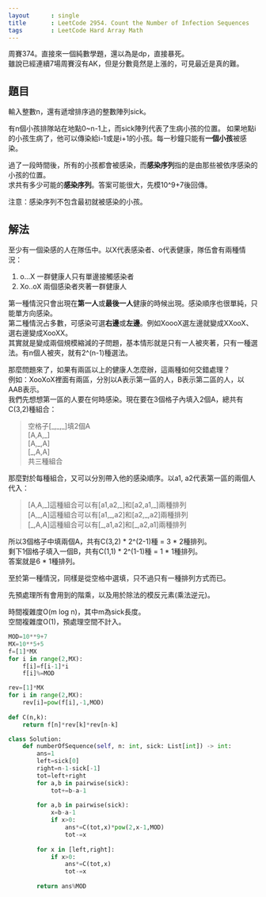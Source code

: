 ```yaml
---
layout      : single
title       : LeetCode 2954. Count the Number of Infection Sequences
tags        : LeetCode Hard Array Math
---
```

周賽374。直接來一個純數學題，還以為是dp，直接暴死。  
雖說已經連續7場周賽沒有AK，但是分數竟然是上漲的，可見最近是真的難。  

## 題目

輸入整數n，還有遞增排序過的整數陣列sick。  

有n個小孩排隊站在地點0\~n-1上，而sick陣列代表了生病小孩的位置。
如果地點i的小孩生病了，他可以傳染給i-1或是i+1的小孩。每一秒鐘只能有**一個小孩**被感染。  

過了一段時間後，所有的小孩都會被感染，而**感染序列**指的是由那些被依序感染的小孩的位置。  
求共有多少可能的**感染序列**。答案可能很大，先模10^9+7後回傳。  

注意：感染序列不包含最初就被感染的小孩。  

## 解法

至少有一個染感的人在隊伍中。以X代表感染者、o代表健康，隊伍會有兩種情況：  

1. o...X 一群健康人只有單邊接觸感染者  
2. Xo..oX 兩個感染者夾著一群健康人  

第一種情況只會出現在**第一人**或**最後一人**健康的時候出現。感染順序也很單純，只能單方向感染。  
第二種情況占多數，可感染可選**右邊**或**左邊**。例如XoooX選左邊就變成XXooX、選右邊變成XooXX。  
其實就是變成兩個規模縮減的子問題，基本情形就是只有一人被夾著，只有一種選法。有n個人被夾，就有2^(n-1)種選法。  

那麼問題來了，如果有兩區以上的健康人怎麼辦，這兩種如何交錯處理？  
例如：XooXoX裡面有兩區，分別以A表示第一區的人，B表示第二區的人，以AAB表示。  
我們先想想第一區的人要在何時感染。現在要在3個格子內填入2個A，總共有C(3,2)種組合：  
> 空格子[\_,\_,\_]填2個A  
> [A,A,\_]  
> [A,\_,A]  
> [\_,A,A]  
> 共三種組合  

那麼對於每種組合，又可以分別帶入他的感染順序。以a1, a2代表第一區的兩個人代入：  
> [A,A,\_]這種組合可以有[a1,a2,\_]和[a2,a1,\_]兩種排列  
> [A,\_,A]這種組合可以有[a1,\_,a2]和[a2,\_,a2]兩種排列  
> [\_,A,A]這種組合可以有[\_,a1,a2]和[\_,a2,a1]兩種排列  

所以3個格子中填兩個A，共有C(3,2) \* 2^(2-1)種 = 3 \* 2種排列。  
剩下1個格子填入一個B，共有C(1,1) \* 2^(1-1)種 = 1 \* 1種排列。  
答案就是6 \* 1種排列。  

至於第一種情況，同樣是從空格中選填，只不過只有一種排列方式而已。  

先預處理所有會用到的階乘，以及用於除法的模反元素(乘法逆元)。  

時間複雜度O(m log n)，其中m為sick長度。  
空間複雜度O(1)，預處理空間不計入。  

```python
MOD=10**9+7
MX=10**5+5
f=[1]*MX
for i in range(2,MX):
    f[i]=f[i-1]*i
    f[i]%=MOD

rev=[1]*MX
for i in range(2,MX):
    rev[i]=pow(f[i],-1,MOD)
    
def C(n,k):
    return f[n]*rev[k]*rev[n-k]

class Solution:
    def numberOfSequence(self, n: int, sick: List[int]) -> int:
        ans=1
        left=sick[0]
        right=n-1-sick[-1]
        tot=left+right
        for a,b in pairwise(sick):
            tot+=b-a-1
        
        for a,b in pairwise(sick):
            x=b-a-1
            if x>0:
                ans*=C(tot,x)*pow(2,x-1,MOD)
                tot-=x
        
        for x in [left,right]:
            if x>0:
                ans*=C(tot,x)
                tot-=x
        
        return ans%MOD
```
